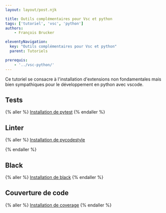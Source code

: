 ```yaml
---
layout: layout/post.njk

title: Outils complémentaires pour Vsc et python
tags: ['tutoriel', 'vsc', 'python']
authors: 
    - François Brucker

eleventyNavigation:
  key: "Outils complémentaires pour Vsc et python"
  parent: Tutoriels

prerequis:
    - '../vsc-python/'
---
```


<!-- début résumé -->

Ce tutoriel se consacre à l'installation d'extensions non fondamentales mais bien sympathiques pour le développement en python avec vscode.

<!-- fin résumé -->

## <span id="pytest"></span> Tests

{% aller %}
[Installation de pytest](pytest)
{% endaller %}

## <span id="pycodestyle"></span> Linter

{% aller %}
[Installation de pycodestyle](pycodestyle)

{% endaller %}

## <span id="black"></span> Black

{% aller %}
[Installation de black](black)
{% endaller %}

## <span id="code-coverage"></span> Couverture de code

{% aller %}
[Installation de coverage](code-coverage)
{% endaller %}
